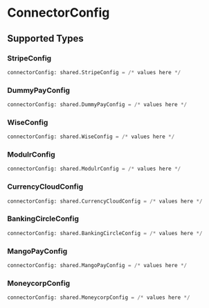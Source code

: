 # ConnectorConfig


## Supported Types

### StripeConfig

```python
connectorConfig: shared.StripeConfig = /* values here */
```

### DummyPayConfig

```python
connectorConfig: shared.DummyPayConfig = /* values here */
```

### WiseConfig

```python
connectorConfig: shared.WiseConfig = /* values here */
```

### ModulrConfig

```python
connectorConfig: shared.ModulrConfig = /* values here */
```

### CurrencyCloudConfig

```python
connectorConfig: shared.CurrencyCloudConfig = /* values here */
```

### BankingCircleConfig

```python
connectorConfig: shared.BankingCircleConfig = /* values here */
```

### MangoPayConfig

```python
connectorConfig: shared.MangoPayConfig = /* values here */
```

### MoneycorpConfig

```python
connectorConfig: shared.MoneycorpConfig = /* values here */
```

